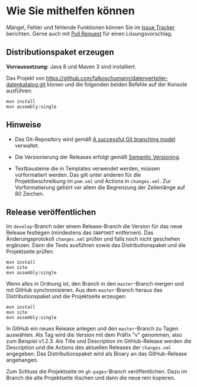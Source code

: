 Wie Sie mithelfen können
========================

Mängel, Fehler und fehlende Funktionen können Sie im [Issue Tracker][issues]
berichten. Gerne auch mit [Pull Request][pulls] für einen Lösungsvorschlag.


Distributionspaket erzeugen
---------------------------

**Vorraussetzung:** Java 8 und Maven 3 sind installiert.

Das Projekt von https://github.com/falkoschumann/datenverteiler-datenkatalog.git
klonen und die folgenden beiden Befehle auf der Konsole ausführen:

    mvn install
    mvn assembly:single


Hinweise
--------

  - Das Git-Repository wird gemäß [A successful Git branching model][branching]
    verwaltet.

  - Die Versionierung der Releases erfolgt gemäß [Semantic Versioning][semver].

  - Textbausteine die in Templates verwendet werden, müssen vorformatiert
    werden. Das gilt unter anderen für die Projektbeschreibung im `pom.xml` und
    Actions in `changes.xml`. Zur Vorformatierung gehört vor allem die
    Begrenzung der Zeilenlänge auf 80 Zeichen.


Release veröffentlichen
-----------------------

Im `develop`-Branch oder einem Release-Branch die Version für das neue Release
festlegen (mindestens das `SNAPSHOT` entfernen). Das Änderungsprotokoll
`changes.xml` prüfen und falls noch nicht geschehen ergänzen. Dann die Tests
ausführen sowie das Distributionspaket und die Projektseite prüfen:

    mvn install
    mvn site
    mvn assembly:single

Wenn alles in Ordnung ist, den Branch in den `master`-Branch mergen und mit
GitHub synchronisieren. Aus dem `master`-Branch heraus das Distributionspaket
und die Projektseite erzeugen:

    mvn install
    mvn site
    mvn assembly:single

In GitHub ein neues Release anlegen und den `master`-Branch zu Tagen auswählen.
Als Tag wird die Version mit dem Präfix "v" genommen, also zum Beispiel v1.2.3.
Als Title und Description im GitHub-Release werden die Description und die
Actions des aktuellen Releases der `changes.xml` angegeben. Das
Distributionspaket wird als Binary an das GitHub-Release angehangen.

Zum Schluss die Projektseite im `gh-pages`-Branch veröffentlichen. Dazu im
Branch die alte Projektseite löschen und dann die neue rein kopieren.


[issues]: https://github.com/falkoschumann/datenverteiler-datenkatalog/issues
[pulls]: https://github.com/falkoschumann/datenverteiler-datenkatalog/pulls
[semver]: http://semver.org
[branching]: http://nvie.com/posts/a-successful-git-branching-model/
